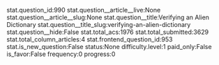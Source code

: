stat.question_id:990
stat.question__article__live:None
stat.question__article__slug:None
stat.question__title:Verifying an Alien Dictionary
stat.question__title_slug:verifying-an-alien-dictionary
stat.question__hide:False
stat.total_acs:1976
stat.total_submitted:3629
stat.total_column_articles:4
stat.frontend_question_id:953
stat.is_new_question:False
status:None
difficulty.level:1
paid_only:False
is_favor:False
frequency:0
progress:0
